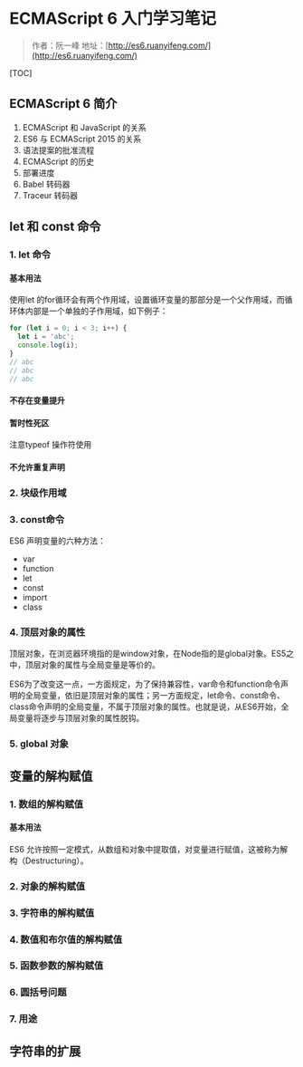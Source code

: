 # ECMAScript 6 入门学习笔记

> 作者：阮一峰
> 地址：[http://es6.ruanyifeng.com/](http://es6.ruanyifeng.com/)

[TOC]

## ECMAScript 6 简介

1. ECMAScript 和 JavaScript 的关系
2. ES6 与 ECMAScript 2015 的关系
3. 语法提案的批准流程
4. ECMAScript 的历史
5. 部署进度
6. Babel 转码器
7. Traceur 转码器

## let 和 const 命令

### 1. let 命令

#### 基本用法

使用let 的for循环会有两个作用域，设置循环变量的那部分是一个父作用域，而循环体内部是一个单独的子作用域，如下例子：

``` js
for (let i = 0; i < 3; i++) {
  let i = 'abc';
  console.log(i);
}
// abc
// abc
// abc
```

#### 不存在变量提升

#### 暂时性死区

注意typeof 操作符使用

#### 不允许重复声明

### 2. 块级作用域

### 3. const命令

ES6 声明变量的六种方法：

- var
- function
- let
- const
- import
- class

### 4. 顶层对象的属性

顶层对象，在浏览器环境指的是window对象，在Node指的是global对象。ES5之中，顶层对象的属性与全局变量是等价的。

ES6为了改变这一点，一方面规定，为了保持兼容性，var命令和function命令声明的全局变量，依旧是顶层对象的属性；另一方面规定，let命令、const命令、class命令声明的全局变量，不属于顶层对象的属性。也就是说，从ES6开始，全局变量将逐步与顶层对象的属性脱钩。

### 5. global 对象

## 变量的解构赋值

### 1. 数组的解构赋值

#### 基本用法

ES6 允许按照一定模式，从数组和对象中提取值，对变量进行赋值，这被称为解构（Destructuring）。


### 2. 对象的解构赋值
### 3. 字符串的解构赋值
### 4. 数值和布尔值的解构赋值
### 5. 函数参数的解构赋值
### 6. 圆括号问题
### 7. 用途

## 字符串的扩展






